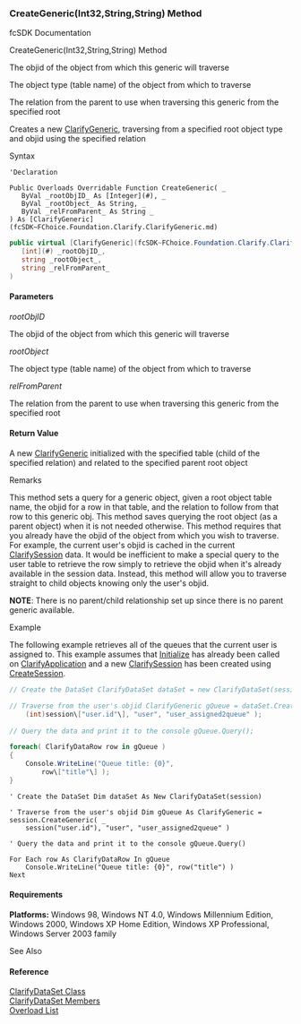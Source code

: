 ﻿### CreateGeneric(Int32,String,String) Method

fcSDK Documentation

CreateGeneric(Int32,String,String) Method

The objid of the object from which this generic will traverse

The object type (table name) of the object from which to traverse

The relation from the parent to use when traversing this generic from the specified root

Creates a new [ClarifyGeneric](fcSDK~FChoice.Foundation.Clarify.ClarifyGeneric.md), traversing from a specified root object type and objid using the specified relation

Syntax

```vbnet
'Declaration

Public Overloads Overridable Function CreateGeneric( _
   ByVal _rootObjID_ As [Integer](#), _
   ByVal _rootObject_ As String, _
   ByVal _relFromParent_ As String _
) As [ClarifyGeneric](fcSDK~FChoice.Foundation.Clarify.ClarifyGeneric.md)
```

```csharp
public virtual [ClarifyGeneric](fcSDK~FChoice.Foundation.Clarify.ClarifyGeneric.md) CreateGeneric( 
   [int](#) _rootObjID_,
   string _rootObject_,
   string _relFromParent_
)
```

#### Parameters

_rootObjID_

The objid of the object from which this generic will traverse

_rootObject_

The object type (table name) of the object from which to traverse

_relFromParent_

The relation from the parent to use when traversing this generic from the specified root

#### Return Value

A new [ClarifyGeneric](fcSDK~FChoice.Foundation.Clarify.ClarifyGeneric.md) initialized with the specified table (child of the specified relation) and related to the specified parent root object

Remarks

This method sets a query for a generic object, given a root object table name, the objid for a row in that table, and the relation to follow from that row to this generic obj. This method saves querying the root object (as a parent object) when it is not needed otherwise. This method requires that you already have the objid of the object from which you wish to traverse. For example, the current user's objid is cached in the current [ClarifySession](fcSDK~FChoice.Foundation.Clarify.ClarifySession.md) data. It would be inefficient to make a special query to the user table to retrieve the row simply to retrieve the objid when it's already available in the session data. Instead, this method will allow you to traverse straight to child objects knowing only the user's objid.

**NOTE**: There is no parent/child relationship set up since there is no parent generic available.

Example

The following example retrieves all of the queues that the current user is assigned to. This example assumes that [Initialize](fcSDK~FChoice.Foundation.Clarify.ClarifyApplication~Initialize.md) has already been called on [ClarifyApplication](fcSDK~FChoice.Foundation.Clarify.ClarifyApplication.md) and a new [ClarifySession](fcSDK~FChoice.Foundation.Clarify.ClarifySession.md) has been created using [CreateSession](fcSDK~FChoice.Foundation.Clarify.ClarifyApplication~CreateSession.md).

```csharp
// Create the DataSet ClarifyDataSet dataSet = new ClarifyDataSet(session);

// Traverse from the user's objid ClarifyGeneric gQueue = dataSet.CreateGeneric(
    (int)session\["user.id"\], "user", "user_assigned2queue" );
    
// Query the data and print it to the console gQueue.Query();

foreach( ClarifyDataRow row in gQueue )
{
    Console.WriteLine("Queue title: {0}",
        row\["title"\] );
}
```

```vbnet
' Create the DataSet Dim dataSet As New ClarifyDataSet(session)

' Traverse from the user's objid Dim gQueue As ClarifyGeneric = session.CreateGeneric( _
    session("user.id"), "user", "user_assigned2queue" )
    
' Query the data and print it to the console gQueue.Query()

For Each row As ClarifyDataRow In gQueue
    Console.WriteLine("Queue title: {0}", row("title") )
Next
```

#### Requirements

**Platforms:** Windows 98, Windows NT 4.0, Windows Millennium Edition, Windows 2000, Windows XP Home Edition, Windows XP Professional, Windows Server 2003 family

See Also

#### Reference

[ClarifyDataSet Class](fcSDK~FChoice.Foundation.Clarify.ClarifyDataSet.md)  
[ClarifyDataSet Members](fcSDK~FChoice.Foundation.Clarify.ClarifyDataSet_members.md)  
[Overload List](fcSDK~FChoice.Foundation.Clarify.ClarifyDataSet~CreateGeneric.md)